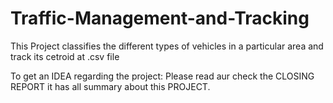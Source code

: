 # Traffic-Management-and-Tracking
This Project classifies the different types of vehicles in a particular area and track its cetroid at .csv file

To get an IDEA regarding the project:
Please read aur check the CLOSING REPORT it has all summary about this PROJECT.
